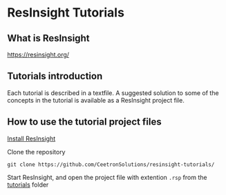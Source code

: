 # ResInsight Tutorials

## What is ResInsight

https://resinsight.org/

## Tutorials introduction
Each tutorial is described in a textfile. A suggested solution to some of the concepts in the tutorial is available as a ResInsight project file. 

## How to use the tutorial project files

[Install ResInsight](https://resinsight.org/getting-started/download-and-install/)

Clone the repository
    
    git clone https://github.com/CeetronSolutions/resinsight-tutorials/

Start ResInsight, and open the project file with extention `.rsp` from the [tutorials](tutorials) folder
